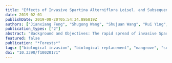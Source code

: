 ```yaml
---
title: "Effects of Invasive Spartina Alterniflora Loisel. and Subsequent Ecological Replacement by Sonneratia Apetala Buch.-Ham. on Soil Organic Carbon Fractions and Stock"
date: 2019-02-01
publishDate: 2019-08-20T05:54:34.886819Z
authors: ["Jianxiang Feng", "Shugong Wang", "Shujuan Wang", "Rui Ying", "Fangmin Yin", "Li Jiang", "Zufu Li"]
publication_types: ["2"]
abstract: "Background and Objectives: The rapid spread of invasive Spartina alterniflora Loisel. in the mangrove ecosystems of China was reduced using Sonneratia apetala Buch.-Ham. as an ecological replacement. Here, we studied the effects of invasion and ecological replacement using S. apetala on soil organic carbon fractions and stock on Qi&rsquo;ao Island. Materials and Methods: Seven sites, including unvegetated mudflat and S. alterniflora, rehabilitated mangroves with different ages (one, six, and 10 years) and mature native Kandelia obovata Sheue, Liu, and Yong areas were selected in this study. Samples in the top 50 cm of soil were collected and then different fractions of organic carbon, including the total organic carbon (TOC), particulate organic carbon (POC), soil water dissolved carbon (DOC) and microbial biomass carbon (MBC), and the total carbon stock were measured and calculated. Results: The growth of S. alterniflora and mangroves significantly increased the soil TOC, POC, and MBC levels when compared to the mudflat. S. alterniflora had the highest soil DOC contents at 0&ndash;10 cm and 20&ndash;30 cm and the one-year restored mangroves had the highest MBC content. S. alterniflora and mangroves both had higher soil total carbon pools than the mudflat. Conclusions: The invasive S. alterniflora and young S. apetala forests had significantly lower soil TOC and POC contents and total organic carbon than the mature K. obovata on Qi&rsquo;ao Island. These results indicate that ecological replacement methods can enhance long term carbon storage in Spartina-invaded ecosystems and native mangrove species are recommended."
featured: false
publication: "*Forests*"
tags: ["biological invasion", "biological replacement", "mangrove", "soil microbial biomass carbon", "soil organic carbon", "soil water dissolved carbon"]
doi: "10.3390/f10020171"
---
```


